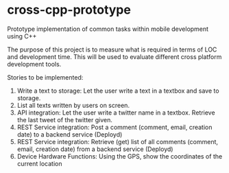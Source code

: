 # cross-cpp-prototype
Prototype implementation of common tasks within mobile development using C++

The purpose of this project is to measure what is required in terms of LOC and development time. This will be used to evaluate different cross platform development tools.

Stories to be implemented:

1. Write a text to storage: Let the user write a text in a textbox and save to storage.
2. List all texts written by users on screen.
3. API integration: Let the user write a twitter name in a textbox. Retrieve the last tweet of the twitter given.
4. REST Service integration: Post a comment (comment, email, creation date) to a backend service (Deployd)
5. REST Service integration: Retrieve (get) list of all comments (comment, email, creation date) from a backend service (Deployd)
6. Device Hardware Functions: Using the GPS, show the coordinates of the current location
